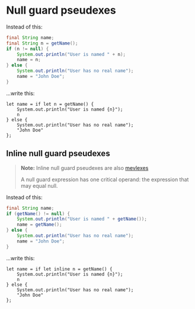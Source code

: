 # Null guard pseudexes

Instead of this:

```java
final String name;
final String n = getName();
if (n != null) {
    System.out.println("User is named " + n);
    name = n;
} else {
    System.out.println("User has no real name");
    name = "John Doe";
}
```

...write this:

```sand
let name = if let n = getName() {
    System.out.println("User is named {n}");
    n
} else {
    System.out.println("User has no real name");
    "John Doe"
};
```

## Inline null guard pseudexes

> **Note:** Inline null guard pseudexes are also [mevlexes](../sand_specific/mevlexes/intro.md)
>
> A null guard expression has one critical operand: the expression that may equal null.

Instead of this:

```java
final String name;
if (getName() != null) {
    System.out.println("User is named " + getName());
    name = getName();
} else {
    System.out.println("User has no real name");
    name = "John Doe";
}
```

...write this:

```sand
let name = if let inline n = getName() {
    System.out.println("User is named {n}");
    n
} else {
    System.out.println("User has no real name");
    "John Doe"
};
```
